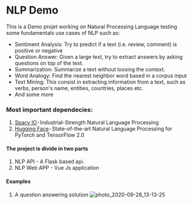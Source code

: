 # NLP Demo

This is a Demo projet working on Natural Processing Language testing some fundamentals use cases of NLP such as:
  * Sentiment Analysis: Try to predict if a text (i.e. review, comment) is positive or negative
  * Question Answer: Given a large text, try to extract answers by asking questions on top of the text.
  * Summarization: Summarize a text without loosing the context.
  * Word Analogy: Find the nearest neighbor word based in a corpus input
  * Text Mining: This consist in extracting information from a text, such as verbs, person's name, entities, countries, places etc.
  * And some more
  
### Most important dependecies:
1. [Spacy IO](https://spacy.io/) - Industrial-Strength Natural Language Processing
2. [Hugging Face](https://huggingface.co/) - State-of-the-art Natural Language Processing for PyTorch and TensorFlow 2.0

#### The project is divide in two parts
1. NLP API - A Flask based api.
2. NLP Web APP - Vue Js application

#### Examples

1. A question answering solution
![photo_2020-09-28_13-13-25](https://user-images.githubusercontent.com/26607519/94431492-44ba2b00-018d-11eb-82f3-ad72a3348527.jpg)
